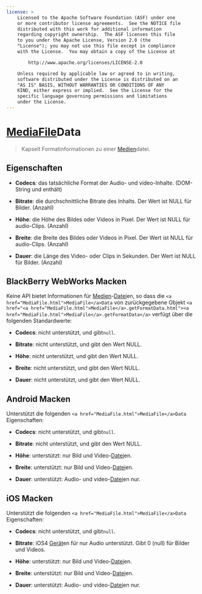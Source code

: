 ```yaml
---
license: >
    Licensed to the Apache Software Foundation (ASF) under one
    or more contributor license agreements.  See the NOTICE file
    distributed with this work for additional information
    regarding copyright ownership.  The ASF licenses this file
    to you under the Apache License, Version 2.0 (the
    "License"); you may not use this file except in compliance
    with the License.  You may obtain a copy of the License at

        http://www.apache.org/licenses/LICENSE-2.0

    Unless required by applicable law or agreed to in writing,
    software distributed under the License is distributed on an
    "AS IS" BASIS, WITHOUT WARRANTIES OR CONDITIONS OF ANY
    KIND, either express or implied.  See the License for the
    specific language governing permissions and limitations
    under the License.
---
```


# <a href="MediaFile.html">MediaFile</a>Data

> Kapselt Formatinformationen zu einer <a href="../media.html">Medien</a>datei.

## Eigenschaften

*   **Codecs**: das tatsächliche Format der Audio- und video-Inhalte. (DOM-String und enthält)

*   **Bitrate**: die durchschnittliche Bitrate des Inhalts. Der Wert ist NULL für Bilder. (Anzahl)

*   **Höhe**: die Höhe des Bildes oder Videos in Pixel. Der Wert ist NULL für audio-Clips. (Anzahl)

*   **Breite**: die Breite des Bildes oder Videos in Pixel. Der Wert ist NULL für audio-Clips. (Anzahl)

*   **Dauer**: die Länge des Video- oder Clips in Sekunden. Der Wert ist NULL für Bilder. (Anzahl)

## BlackBerry WebWorks Macken

Keine API bietet Informationen für <a href="../media.html">Medien</a>-<a href="../../file/fileobj/fileobj.html">Datei</a>en, so dass die `<a href="MediaFile.html">MediaFile</a>Data` von zurückgegebene Objekt `<a href="<a href="MediaFile.html">MediaFile</a>.getFormatData.html"><a href="MediaFile.html">MediaFile</a>.getFormatData</a>` verfügt über die folgenden Standardwerte:

*   **Codecs**: nicht unterstützt, und gibt`null`.

*   **Bitrate**: nicht unterstützt, und gibt den Wert NULL.

*   **Höhe**: nicht unterstützt, und gibt den Wert NULL.

*   **Breite**: nicht unterstützt, und gibt den Wert NULL.

*   **Dauer**: nicht unterstützt, und gibt den Wert NULL.

## Android Macken

Unterstützt die folgenden `<a href="MediaFile.html">MediaFile</a>Data` Eigenschaften:

*   **Codecs**: nicht unterstützt, und gibt`null`.

*   **Bitrate**: nicht unterstützt, und gibt den Wert NULL.

*   **Höhe**: unterstützt: nur Bild und Video-<a href="../../file/fileobj/fileobj.html">Datei</a>en.

*   **Breite**: unterstützt: nur Bild und Video-<a href="../../file/fileobj/fileobj.html">Datei</a>en.

*   **Dauer**: unterstützt: Audio- und video-<a href="../../file/fileobj/fileobj.html">Datei</a>en nur.

## iOS Macken

Unterstützt die folgenden `<a href="MediaFile.html">MediaFile</a>Data` Eigenschaften:

*   **Codecs**: nicht unterstützt, und gibt`null`.

*   **Bitrate**: iOS4 <a href="../../device/device.html">Gerät</a>en für nur Audio unterstützt. Gibt 0 (null) für Bilder und Videos.

*   **Höhe**: unterstützt: nur Bild und Video-<a href="../../file/fileobj/fileobj.html">Datei</a>en.

*   **Breite**: unterstützt: nur Bild und Video-<a href="../../file/fileobj/fileobj.html">Datei</a>en.

*   **Dauer**: unterstützt: Audio- und video-<a href="../../file/fileobj/fileobj.html">Datei</a>en nur.